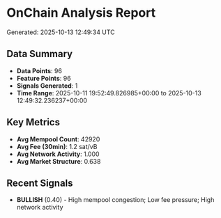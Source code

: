 # OnChain Analysis Report
Generated: 2025-10-13 12:49:34 UTC

## Data Summary
- **Data Points**: 96
- **Feature Points**: 96
- **Signals Generated**: 1
- **Time Range**: 2025-10-11 19:52:49.826985+00:00 to 2025-10-13 12:49:32.236237+00:00

## Key Metrics
- **Avg Mempool Count**: 42920
- **Avg Fee (30min)**: 1.2 sat/vB
- **Avg Network Activity**: 1.000
- **Avg Market Structure**: 0.638

## Recent Signals
- **BULLISH** (0.40) - High mempool congestion; Low fee pressure; High network activity
